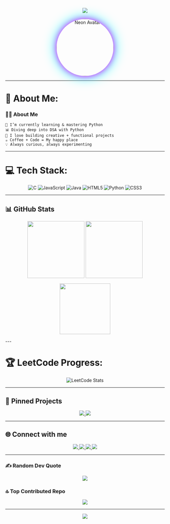 <h1 align="center">
  <img src="https://readme-typing-svg.herokuapp.com?font=Fira+Code&size=25&duration=3000&pause=500&color=ff00ff,00ffff,ff7f50&center=true&vCenter=true&width=700&lines=Hi+👋,+I'm+Navya+Aggarwal;Aspiring+AI+ML+Enthusiast;Turning+Coffee+into+Code" />
</h1>

<p align="center">
  <img 
    src="https://media4.giphy.com/media/v1.Y2lkPTc5MGI3NjExbTg1eHVxNzRjb3Axb2JxMXN4Ymk2MTl4cTNnMzZtZmJ3ajk2Z3g2YSZlcD12MV9faW50ZXJuYWxfZ2lmX2J5X2lkJmN0PWc/HscDLzkO8EOTmgkhQP/giphy.gif"
    width="180"
    alt="Neon Avatar"
    style="border-radius: 50%; box-shadow: 0 0 20px #ff00ff, 0 0 40px #00ffff;" 
  />
</p>

---

# 💫 About Me:
### 👩‍💻 About Me  
    🌱 I’m currently learning & mastering Python 
    📊 Diving deep into DSA with Python 
    🎨 I love building creative + functional projects 
    ☕ Coffee + Code = My happy place 
    💡 Always curious, always experimenting  


---

# 💻 Tech Stack:
<div align="center">
  
![C](https://img.shields.io/badge/c-%2300599C.svg?style=for-the-badge&logo=c&logoColor=white) 
![JavaScript](https://img.shields.io/badge/javascript-%23323330.svg?style=for-the-badge&logo=javascript&logoColor=%23F7DF1E) 
![Java](https://img.shields.io/badge/java-%23ED8B00.svg?style=for-the-badge&logo=openjdk&logoColor=white) 
![HTML5](https://img.shields.io/badge/html5-%23E34F26.svg?style=for-the-badge&logo=html5&logoColor=white) 
![Python](https://img.shields.io/badge/python-3670A0?style=for-the-badge&logo=python&logoColor=ffdd54) 
![CSS3](https://img.shields.io/badge/css3-%231572B6.svg?style=for-the-badge&logo=css3&logoColor=white)

</div>

---

## 📊 GitHub Stats  
<p align="center">
  <img src="https://github-readme-stats.vercel.app/api?username=aggarwal-navya&show_icons=true&theme=radical&count_private=true&include_all_commits=true&hide_border=false" height="180em"/>
  
  <img src="https://github-readme-streak-stats.herokuapp.com/?user=aggarwal-navya&theme=tokyonight&hide_border=false" height="180em"/>
</p>

<p align="center">
  <img src="https://github-readme-stats.vercel.app/api/top-langs/?username=aggarwal-navya&layout=compact&theme=cobalt&count_private=true&langs_count=6" height="160em"/>
</p>
---

# 🏆 LeetCode Progress:
<div align="center">

![LeetCode Stats](https://leetcard.jacoblin.cool/navya_aggarwal?theme=dark&font=Karma&ext=contest)

</div>

---

## 📌 Pinned Projects
<p align="center">
 <a href="https://github.com/aggarwal-navya/Coffee-Shop">
    <img src="https://github-readme-stats.vercel.app/api/pin/?username=aggarwal-navya&repo=Coffee-Shop&theme=cobalt&border_radius=25&title_color=ff7f50"/>
  </a>
  <a href="https://github.com/aggarwal-navya/hyb">
    <img src="https://github-readme-stats.vercel.app/api/pin/?username=aggarwal-navya&repo=hyb&theme=gruvbox&border_radius=25&title_color=00ff00"/>
  </a>
</p>

---

## 🌐 Connect with me

<p align="center">
  <a href="https://www.linkedin.com/in/navya-aggarwal-189393289/" target="_blank">
    <img src="https://img.shields.io/badge/-LinkedIn-0A66C2?style=for-the-badge&logo=linkedin&logoColor=white" />
  </a>
  <a href="https://github.com/aggarwal-navya" target="_blank">
    <img src="https://img.shields.io/badge/-GitHub-181717?style=for-the-badge&logo=github&logoColor=white" />
  </a>
  <a href="https://leetcode.com/u/navya_aggarwal/" target="_blank">
    <img src="https://img.shields.io/badge/-LeetCode-181717?style=for-the-badge&logo=github&logoColor=white" />
  </a>
  <a href="mailto:navyaaggarwal@gmail.com" target="_blank">
    <img src="https://img.shields.io/badge/-Gmail-D14836?style=for-the-badge&logo=gmail&logoColor=white" />
  </a>
</p>


---

### ✍️ Random Dev Quote
<div align="center">

![](https://quotes-github-readme.vercel.app/api?type=horizontal&theme=radical)

</div>

### 🔝 Top Contributed Repo
<div align="center">

![](https://github-contributor-stats.vercel.app/api?username=aggarwal-navya&limit=5&theme=dark&combine_all_yearly_contributions=true)

</div>

---

<div align="center">

[![](https://visitcount.itsvg.in/api?id=aggarwal-navya&icon=0&color=0)](https://visitcount.itsvg.in)

</div>
